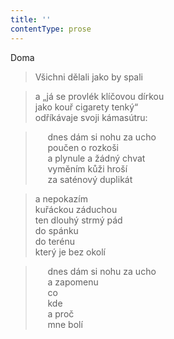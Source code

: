```yaml
---
title: ''
contentType: prose
---
```


Doma

> Všichni dělali jako by spali

> a „já se provlék klíčovou dírkou  
> jako kouř cigarety tenký“  
> odříkávaje svoji kámasútru:

>      dnes dám si nohu za ucho  
>      poučen o rozkoši  
>      a plynule a žádný chvat  
>      vyměním kůži hroší  
>      za saténový duplikát

> a nepokazím  
> kuřáckou záduchou  
> ten dlouhý strmý pád  
> do spánku  
> do terénu  
> který je bez okolí

>      dnes dám si nohu za ucho  
>      a zapomenu  
>      co  
>      kde  
>      a proč  
>      mne bolí
